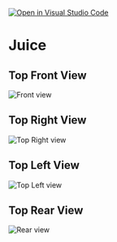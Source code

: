 [![Open in Visual Studio Code](https://classroom.github.com/assets/open-in-vscode-f059dc9a6f8d3a56e377f745f24479a46679e63a5d9fe6f495e02850cd0d8118.svg)](https://classroom.github.com/online_ide?assignment_repo_id=5702930&assignment_repo_type=AssignmentRepo)
# Juice

## Top Front View
![Front view](https://github.com/cg2021e/assignment-1-arshana40/blob/main/Juice/Juice_front.png) 

## Top Right View 
![Top Right view](https://github.com/cg2021e/assignment-1-arshana40/blob/main/Juice/Juice_right.png) 

## Top Left View
![Top Left view](https://github.com/cg2021e/assignment-1-arshana40/blob/main/Juice/Juice_left.png) 
 
## Top Rear View
![Rear view](https://github.com/cg2021e/assignment-1-arshana40/blob/main/Juice/Juice_rear.png) 

